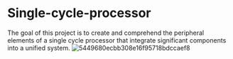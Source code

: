 # Single-cycle-processor

The goal of this project is to create and comprehend the peripheral elements of a single cycle processor that integrate significant components into a unified system.
![5449680ecbb308e16f95718bdccaef8](https://github.com/TClyj/SystemVerilog-CPU-Design-Single-Cycle-and-Pipelined-Architectures/assets/126134377/36588ff9-6019-4e0a-b928-e5760828a052)
